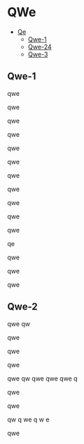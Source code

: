 # QWe

* [Qe](#qwe)
    * [Qwe-1](#qw)
    * [Qwe-24](#qwe-2)
    * [Qwe-3](#qwe-3)

## Qwe-1

qwe

qwe

qwe

qwe

qwe

qwe

qwe

qwe

qwe

qwe


qwe

qe

qwe

qwe

qwe

## Qwe-2

qwe
qw

qwe

qwe

qwe

qwe
qw
qwe
qwe
qwe
q



qwe

qwe

qw
q
we
q
w
e


qwe

